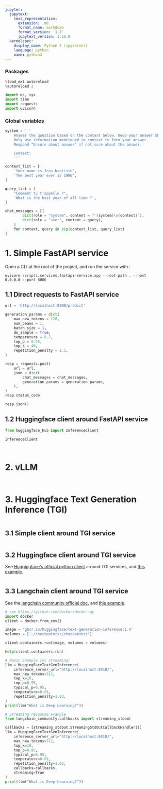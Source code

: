 ```yaml
---
jupyter:
  jupytext:
    text_representation:
      extension: .md
      format_name: markdown
      format_version: '1.3'
      jupytext_version: 1.16.0
  kernelspec:
    display_name: Python 3 (ipykernel)
    language: python
    name: python3
---
```


<!-- #region -->


### Packages
<!-- #endregion -->

```python
%load_ext autoreload
%autoreload 2
```

```python
import os, sys
import time
import requests
import uvicorn
```

### Global variables

```python
system = '''
    Answer the question based on the context below. Keep your answer short. 
    Only use information mentioned in context to form your answer.
    Respond "Unsure about answer" if not sure about the answer.

    Context:
    '''

context_list = [
    'Your name is Jean-baptiste',
    'The best year ever is 1986',
]

query_list = [
    "Comment tu t'appelle ?",
    'What is the best year of all time ?',
]

chat_messages = [[
        dict(role = "system", content = f'{system}\n{context}'),
        dict(role = "user", content = query),
    ]
    for context, query in zip(context_list, query_list)
]
```

# 1. Simple FastAPI service


Open a CLI at the root of the project, and run the service with :
```
uvicorn scripts.services.fastapi-service:app --root-path . --host 0.0.0.0 --port 8000
```


## 1.1 Direct requests to FastAPI service

```python
url = 'http://localhost:8000/predict'

generation_params = dict(
    max_new_tokens = 128,
    num_beams = 1,
    batch_size = 1,
    do_sample = True,
    temperature = 0.7,
    top_p = 0.95,
    top_k = 40,
    repetition_penalty = 1.1,
)

resp = requests.post(
    url = url,
    json = dict(
        chat_messages = chat_messages,
        generation_params = generation_params,
    ),
)
resp.status_code
```

```python
resp.json()
```

## 1.2 Huggingface client around FastAPI service

```python
from huggingface_hub import InferenceClient
```

```python
InferenceClient
```

```python

```

```python

```

# 2. vLLM

```python

```

```python

```

# 3. Huggingface Text Generation Inference (TGI)

```python

```

## 3.1 Simple client around TGI service

```python

```

## 3.2 Huggingface client around TGI service

See [Huggingface's official python client](https://github.com/huggingface/text-generation-inference/tree/main/clients/python) around TGI services, and [this example](https://towardsdatascience.com/llms-for-everyone-running-the-huggingface-text-generation-inference-in-google-colab-5adb3218a137).

```python

```

## 3.3 Langchain client around TGI service

See the [langchain community official doc](https://api.python.langchain.com/en/latest/llms/langchain_community.llms.huggingface_text_gen_inference.HuggingFaceTextGenInference.html#langchain-community-llms-huggingface-text-gen-inference-huggingfacetextgeninference), and [this example](https://towardsdatascience.com/llms-for-everyone-running-the-huggingface-text-generation-inference-in-google-colab-5adb3218a137).

```python
# see https://github.com/docker/docker-py
import docker
client = docker.from_env()
```

```python
image = 'ghcr.io/huggingface/text-generation-inference:1.4'
volumes = ['./checkpoints:/checkpoints']

client.containers.run(image, volumes = volumes)
```

```python
help(client.containers.run)
```

```python
# Basic Example (no streaming)
llm = HuggingFaceTextGenInference(
    inference_server_url="http://localhost:8010/",
    max_new_tokens=512,
    top_k=10,
    top_p=0.95,
    typical_p=0.95,
    temperature=0.01,
    repetition_penalty=1.03,
)
print(llm("What is Deep Learning?"))

# Streaming response example
from langchain_community.callbacks import streaming_stdout

callbacks = [streaming_stdout.StreamingStdOutCallbackHandler()]
llm = HuggingFaceTextGenInference(
    inference_server_url="http://localhost:8010/",
    max_new_tokens=512,
    top_k=10,
    top_p=0.95,
    typical_p=0.95,
    temperature=0.01,
    repetition_penalty=1.03,
    callbacks=callbacks,
    streaming=True
)
print(llm("What is Deep Learning?"))
```
